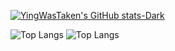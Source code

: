 <!--Github Stats-->
[![YingWasTaken's GitHub stats-Dark](https://github-readme-stats.vercel.app/api?username=YingWasTaken&show_icons=true&theme=monokai)](https://github.com/YingWasTaken/github-readme-stats#gh-dark-mode-only)

![Top Langs](https://github-readme-stats.vercel.app/api/top-langs/?username=YingWasTaken&layout=compact)
![Top Langs](https://github-readme-stats.vercel.app/api/top-langs/?username=YingWasTaken&layout=compact&theme=monokai)

